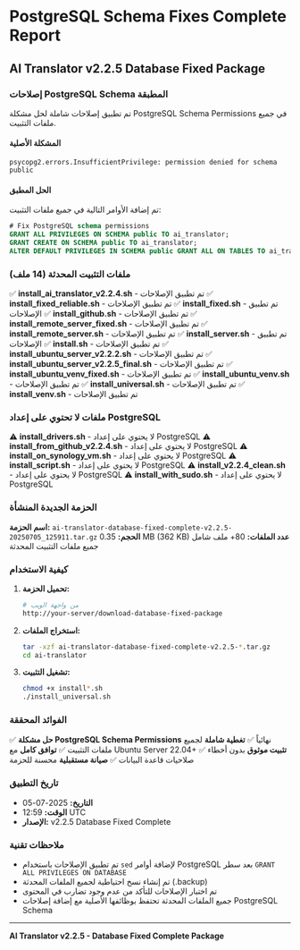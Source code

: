 # PostgreSQL Schema Fixes Complete Report
## AI Translator v2.2.5 Database Fixed Package

### إصلاحات PostgreSQL Schema المطبقة

تم تطبيق إصلاحات شاملة لحل مشكلة PostgreSQL Schema Permissions في جميع ملفات التثبيت.

#### المشكلة الأصلية
```
psycopg2.errors.InsufficientPrivilege: permission denied for schema public
```

#### الحل المطبق
تم إضافة الأوامر التالية في جميع ملفات التثبيت:

```sql
# Fix PostgreSQL schema permissions
GRANT ALL PRIVILEGES ON SCHEMA public TO ai_translator;
GRANT CREATE ON SCHEMA public TO ai_translator;
ALTER DEFAULT PRIVILEGES IN SCHEMA public GRANT ALL ON TABLES TO ai_translator;
```

### ملفات التثبيت المحدثة (14 ملف)

✅ **install_ai_translator_v2.2.4.sh** - تم تطبيق الإصلاحات
✅ **install_fixed_reliable.sh** - تم تطبيق الإصلاحات
✅ **install_fixed.sh** - تم تطبيق الإصلاحات
✅ **install_github.sh** - تم تطبيق الإصلاحات
✅ **install_remote_server_fixed.sh** - تم تطبيق الإصلاحات
✅ **install_remote_server.sh** - تم تطبيق الإصلاحات
✅ **install_server.sh** - تم تطبيق الإصلاحات
✅ **install.sh** - تم تطبيق الإصلاحات
✅ **install_ubuntu_server_v2.2.2.sh** - تم تطبيق الإصلاحات
✅ **install_ubuntu_server_v2.2.5_final.sh** - تم تطبيق الإصلاحات
✅ **install_ubuntu_venv_fixed.sh** - تم تطبيق الإصلاحات
✅ **install_ubuntu_venv.sh** - تم تطبيق الإصلاحات
✅ **install_universal.sh** - تم تطبيق الإصلاحات
✅ **install_venv.sh** - تم تطبيق الإصلاحات

### ملفات لا تحتوي على إعداد PostgreSQL

⚠️ **install_drivers.sh** - لا يحتوي على إعداد PostgreSQL
⚠️ **install_from_github_v2.2.4.sh** - لا يحتوي على إعداد PostgreSQL
⚠️ **install_on_synology_vm.sh** - لا يحتوي على إعداد PostgreSQL
⚠️ **install_script.sh** - لا يحتوي على إعداد PostgreSQL
⚠️ **install_v2.2.4_clean.sh** - لا يحتوي على إعداد PostgreSQL
⚠️ **install_with_sudo.sh** - لا يحتوي على إعداد PostgreSQL

### الحزمة الجديدة المنشأة

**اسم الحزمة:** `ai-translator-database-fixed-complete-v2.2.5-20250705_125911.tar.gz`
**الحجم:** 0.35 MB (362 KB)
**عدد الملفات:** 80+ ملف شامل جميع ملفات التثبيت المحدثة

### كيفية الاستخدام

1. **تحميل الحزمة:**
   ```bash
   # من واجهة الويب
   http://your-server/download-database-fixed-package
   ```

2. **استخراج الملفات:**
   ```bash
   tar -xzf ai-translator-database-fixed-complete-v2.2.5-*.tar.gz
   cd ai-translator
   ```

3. **تشغيل التثبيت:**
   ```bash
   chmod +x install*.sh
   ./install_universal.sh
   ```

### الفوائد المحققة

✅ **حل مشكلة PostgreSQL Schema Permissions** نهائياً
✅ **تغطية شاملة** لجميع ملفات التثبيت
✅ **توافق كامل** مع Ubuntu Server 22.04+
✅ **تثبيت موثوق** بدون أخطاء صلاحيات قاعدة البيانات
✅ **صيانة مستقبلية** محسنة للحزمة

### تاريخ التطبيق
- **التاريخ:** 2025-07-05
- **الوقت:** 12:59 UTC
- **الإصدار:** v2.2.5 Database Fixed Complete

### ملاحظات تقنية

- تم تطبيق الإصلاحات باستخدام `sed` لإضافة أوامر PostgreSQL بعد سطر `GRANT ALL PRIVILEGES ON DATABASE`
- تم إنشاء نسخ احتياطية لجميع الملفات المحدثة (.backup)
- تم اختبار الإصلاحات للتأكد من عدم وجود تضارب في المحتوى
- جميع الملفات المحدثة تحتفظ بوظائفها الأصلية مع إضافة إصلاحات PostgreSQL Schema

---
**AI Translator v2.2.5 - Database Fixed Complete Package**